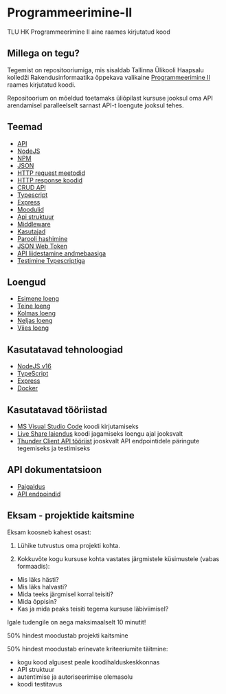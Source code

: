 # Programmeerimine-II

TLU HK Programmeerimine II aine raames kirjutatud kood

## Millega on tegu?

Tegemist on repositooriumiga, mis sisaldab Tallinna Ülikooli Haapsalu kolledži Rakendusinformaatika õppekava valikaine [Programmeerimine II](https://ois2.tlu.ee/tluois/aine/HKI5003.HK) raames kirjutatud koodi.

Repositoorium on mõeldud toetamaks üliõpilast kursuse jooksul oma API arendamisel paralleelselt sarnast API-t loengute jooksul tehes.

## Teemad

-   [API](/teemad/api.md)
-   [NodeJS](/teemad/nodejs.md)
-   [NPM](/teemad/npm.md)
-   [JSON](/teemad/json.md)
-   [HTTP request meetodid](/teemad/http_request_meetodid.md)
-   [HTTP response koodid](/teemad/http_response_koodid.md)
-   [CRUD API](/teemad/crud_api.md)
-   [Typescript](/teemad/typescript.md)
-   [Express](/teemad/express.md)
-   [Moodulid](/teemad/moodulid.md)
-   [Api struktuur](/teemad/api_struktuur.md)
-   [Middleware](/teemad/middleware.md)
-   [Kasutajad](/teemad/kasutajad.md)
-   [Parooli hashimine](/teemad/parooli_hashimine.md)
-   [JSON Web Token](/teemad/json_web_token.md)
-   [API liidestamine andmebaasiga](/teemad/api_liidestamine_mysql_andmebaasiga.md)
-   [Testimine Typescriptiga](/teemad/testimine_typescript.md)

## Loengud

-   [Esimene loeng](/loengud/loeng1.md)
-   [Teine loeng](/loengud/loeng2.md)
-   [Kolmas loeng](/loengud/loeng3.md)
-   [Neljas loeng](/loengud/loeng4.md)
-   [Viies loeng](/loengud/loeng5.md)

## Kasutatavad tehnoloogiad

-   [NodeJS v16](https://nodejs.org/en/download/)
-   [TypeScript](https://www.typescriptlang.org/)
-   [Express](https://www.npmjs.com/package/express)
-   [Docker](https://www.docker.com/)

## Kasutatavad tööriistad

-   [MS Visual Studio Code](https://code.visualstudio.com/download) koodi kirjutamiseks
-   [Live Share laiendus](https://code.visualstudio.com/learn/collaboration/live-share) koodi jagamiseks loengu ajal jooksvalt
-   [Thunder Client API tööriist](https://www.thunderclient.com/) jooskvalt API endpointidele päringute tegemiseks ja testimiseks

## API dokumentatsioon

-   [Paigaldus](apidocs/install.md)
-   [API endpoindid](apidocs/README.md)

## Eksam - projektide kaitsmine

Eksam koosneb kahest osast:

1. Lühike tutvustus oma projekti kohta.

2. Kokkuvõte kogu kursuse kohta vastates järgmistele küsimustele (vabas formaadis):

-   Mis läks hästi?
-   Mis läks halvasti?
-   Mida teeks järgmisel korral teisiti?
-   Mida õppisin?
-   Kas ja mida peaks teisiti tegema kursuse läbiviimisel?

Igale tudengile on aega maksimaalselt 10 minutit!

50% hindest moodustab projekti kaitsmine

50% hindest moodustab erinevate kriteeriumite täitmine:

-   kogu kood algusest peale koodihalduskeskkonnas
-   API struktuur
-   autentimise ja autoriseerimise olemasolu
-   koodi testitavus
